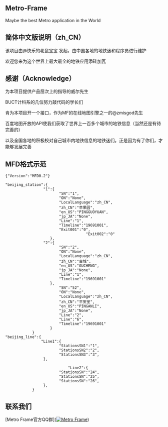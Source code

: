 ## Metro-Frame
Maybe the best Metro application in the World

## 简体中文版说明（zh_CN）

该项目由@快乐的老鼠宝宝 发起，由中国各地的地铁迷和程序员进行维护

欢迎您来为这个世界上最大最全的地铁应用添砖加瓦

## 感谢（Acknowledge）

为本项目提供产品层次上的指导的威尔先生

BUCT计科系的几位努力敲代码的学长们

肯为本项目开一个接口，作为MF的在线地图引擎之一的@zmisgod先生

百度地图开放的API使我们获取了世界上一百多个城市的地铁信息（当然还是有待完善的）

以及全国各地的积极校对自己城市内地铁信息的地铁迷们。正是因为有了你们，才能够发展完善

## MFD格式示范

```
{"Version":"MFD0.2"}

"beijing_station":{
                 "1":{
                        "SN":"1",
                        "ON":"None",
                        "LocalLanguage":"zh_CN",
                        "zh_CN":"苹果园",
                        "en_US":"PINGGUOYUAN",
                        "jp_JA":"None",
                        "Line":"1",
                        "Timeline":"19691001",
                        "Exit001":"0",
						            "Exit002":"0"
                    },
                 "2":{
                        "SN":"2",
                        "ON":"None",
                        "LocalLanguage":"zh_CN",
                        "zh_CN":"古城",
                        "en_US":"GUCHENG",
                        "jp_JA":"None",
                        "Line":"1",
                        "Timeline":"19691001"
                    },
                        "SN":"52",
                        "ON":"None",
                        "LocalLanguage":"zh_CN",
                        "zh_CN":"平安里",
                        "en_US":"PINGANLI",
                        "jp_JA":"None",
                        "Line":"2",
                        "Line":"6",
                        "Timeline":"19691001"
                    }
            }
"beijing_line":{
                "Line1":{
				        "StationsSN1":"1",
						"StationsSN2":"2",
						"StationsSN3":"3",
				 },

			                "Line2":{
				        "StationsSN":"24",
						"StationsSN":"25",
						"StationsSN":"26",
				 },
            }

```

## 联系我们

[Metro Frame官方QQ群](<a target="_blank" href="//shang.qq.com/wpa/qunwpa?idkey=f1bffac432b467cf80055b03a159e51f6877dfe5c7d293b89ffa7aa8d5c45512"><img border="0" src="//pub.idqqimg.com/wpa/images/group.png" alt="Metro Frame" title="Metro Frame"></a>)
